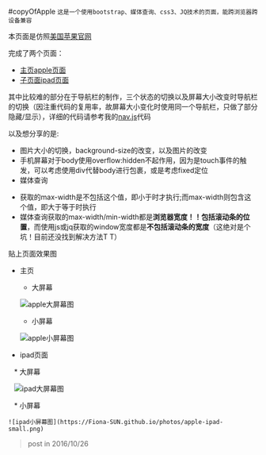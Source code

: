 #copyOfApple
`这是一个使用bootstrap、媒体查询、css3、JQ技术的页面，能跨浏览器跨设备兼容`

本页面是仿照[美国苹果官网](http://www.apple.com)

完成了两个页面：

+ [主页apple页面](https://fiona-sun.github.io/copyOfApple/)
+ [子页面ipad页面](https://fiona-sun.github.io/copyOfApple/ipad.html)

其中比较难的部分在于导航栏的制作，三个状态的切换以及屏幕大小改变时导航栏的切换（因注重代码的复用率，故屏幕大小变化时使用同一个导航栏，只做了部分隐藏/显示），详细的代码请参考我的[nav.js]()代码

以及想分享的是:
 
 * 图片大小的切换，background-size的改变，以及图片的改变
 * 手机屏幕对于body使用overflow:hidden不起作用，因为是touch事件的触发，可以考虑使用div代替body进行包裹，或是考虑fixed定位 
 * 媒体查询
  + 获取的max-width是不包括这个值，即小于时才执行;而max-width则包含这个值，即大于等于时执行
  + 媒体查询获取的max-width/min-width都是**浏览器宽度！！包括滚动条的位置**，而使用js或jq获取的window宽度都是**不包括滚动条的宽度**（这绝对是个坑！目前还没找到解决方法T T）

贴上页面效果图
    
- 主页

    + 大屏幕
    
    ![apple大屏幕图](https://Fiona-SUN.github.io/photos/apple-home-large.png)
    
    + 小屏幕
    
    ![apple小屏幕图](https://Fiona-SUN.github.io/photos/apple-home-small.png)


- ipad页面
    
    * 大屏幕
    
    ![ipad大屏幕图](https://fiona-sun.github.io/photos/apple-ipad-large.png)
    
    * 小屏幕
    
    ![ipad小屏幕图](https://Fiona-SUN.github.io/photos/apple-ipad-small.png)
    
>post in 2016/10/26
